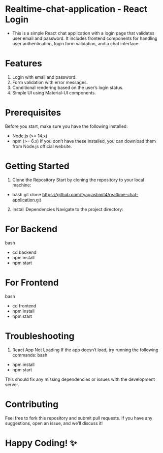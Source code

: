 # Realtime-chat-application - React Login
- This is a simple React chat application with a login page that validates user email and password. It includes frontend components for handling user authentication, login form validation, and a chat interface.

# Features
1. Login with email and password.
2. Form validation with error messages.
3. Conditional rendering based on the user’s login status.
4. Simple UI using Material-UI components.

# Prerequisites
Before you start, make sure you have the following installed:
- Node.js (>= 14.x)
- npm (>= 6.x)
If you don’t have these installed, you can download them from Node.js official website.

# Getting Started
1. Clone the Repository
Start by cloning the repository to your local machine:
- bash
git clone https://github.com/tyagiashmit4/realtime-chat-application.git

2. Install Dependencies
Navigate to the project directory:
# For Backend
bash
- cd backend
- npm install
- npm start
# For Frontend 
bash
- cd frontend
- npm install
- npm start

# Troubleshooting
1. React App Not Loading
If the app doesn’t load, try running the following commands:
bash
- npm install
- npm start

This should fix any missing dependencies or issues with the development server.

# Contributing
Feel free to fork this repository and submit pull requests. If you have any suggestions, open an issue, and we’ll discuss it!

# Happy Coding! ✨





